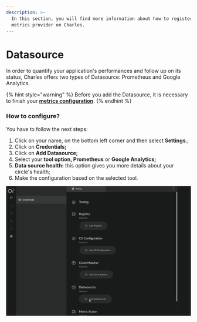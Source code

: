 ```yaml
---
description: >-
  In this section, you will find more information about how to register your
  metrics provider on Charles.
---
```


# Datasource

In order to quantify your application's performances and follow up on its status, Charles offers two types of Datasource: Prometheus and Google Analytics. 

{% hint style="warning" %}
Before you add the Datasource, it is necessary to finish your [**metrics configuration**](../../reference/metrics/setting-up-your-metrics.md).
{% endhint %}

### How to configure? 

You have to follow the next steps: 

1. Click on your name, on the bottom left corner and then select **Settings**.;
2. Click on **Credentials;**
3. Click on **Add Datasource;**
4. Select your **tool option, Prometheus** or **Google Analytics;** 
5. **Data source health:** this option gives you more details about your circle's health; 
6. Make the configuration based on the selected tool. 

![](../../.gitbook/assets/workspace_datasource.gif)

